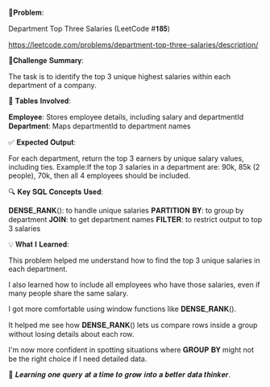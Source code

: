 🎯𝐏𝐫𝐨𝐛𝐥𝐞𝐦: 

Department Top Three Salaries (LeetCode #𝟏𝟖𝟓)

https://leetcode.com/problems/department-top-three-salaries/description/

📌𝐂𝐡𝐚𝐥𝐥𝐞𝐧𝐠𝐞 𝐒𝐮𝐦𝐦𝐚𝐫𝐲:

 The task is to identify the top 3 unique highest salaries within each department of a company.

📂 𝐓𝐚𝐛𝐥𝐞𝐬 𝐈𝐧𝐯𝐨𝐥𝐯𝐞𝐝:

𝐄𝐦𝐩𝐥𝐨𝐲𝐞𝐞: Stores employee details, including salary and departmentId
𝐃𝐞𝐩𝐚𝐫𝐭𝐦𝐞𝐧𝐭: Maps departmentId to department names

✅ 𝐄𝐱𝐩𝐞𝐜𝐭𝐞𝐝 𝐎𝐮𝐭𝐩𝐮𝐭:

 For each department, return the top 3 earners by unique salary values, including ties. 
 Example:If the top 3 salaries in a  department are: 90k, 85k (2 people), 70k, then all 4 employees should be included.

🔍 𝐊𝐞𝐲 𝐒𝐐𝐋 𝐂𝐨𝐧𝐜𝐞𝐩𝐭𝐬 𝐔𝐬𝐞𝐝:

𝐃𝐄𝐍𝐒𝐄_𝐑𝐀𝐍𝐊(): to handle unique salaries
𝐏𝐀𝐑𝐓𝐈𝐓𝐈𝐎𝐍 𝐁𝐘: to group by department
𝐉𝐎𝐈𝐍: to get department names
𝐅𝐈𝐋𝐓𝐄𝐑: to restrict output to top 3 salaries

💡 𝐖𝐡𝐚𝐭 𝐈 𝐋𝐞𝐚𝐫𝐧𝐞𝐝:

This problem helped me understand how to find the top 3 unique salaries in each department.

I also learned how to include all employees who have those salaries, even if many people share the same salary.

I got more comfortable using window functions like 𝐃𝐄𝐍𝐒𝐄_𝐑𝐀𝐍𝐊().

It helped me see how 𝐃𝐄𝐍𝐒𝐄_𝐑𝐀𝐍𝐊() lets us compare rows inside a group without losing details about each row.

I'm now more confident in spotting situations where 𝐆𝐑𝐎𝐔𝐏 𝐁𝐘 might not be the right choice if I need detailed data.

🚀 𝑳𝒆𝒂𝒓𝒏𝒊𝒏𝒈 𝒐𝒏𝒆 𝒒𝒖𝒆𝒓𝒚 𝒂𝒕 𝒂 𝒕𝒊𝒎𝒆 𝒕𝒐 𝒈𝒓𝒐𝒘 𝒊𝒏𝒕𝒐 𝒂 𝒃𝒆𝒕𝒕𝒆𝒓 𝒅𝒂𝒕𝒂 𝒕𝒉𝒊𝒏𝒌𝒆𝒓.
